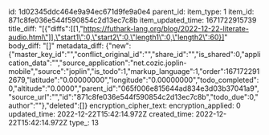 id: 1d02345ddc464e9a94ec671d9fe9a0e4
parent_id: 
item_type: 1
item_id: 871c8fe036e544f590854c2d13ec7c8b
item_updated_time: 1671722915739
title_diff: "[{\"diffs\":[[1,\"https://futhark-lang.org/blog/2022-12-22-literate-audio.html\"]],\"start1\":0,\"start2\":0,\"length1\":0,\"length2\":60}]"
body_diff: "[]"
metadata_diff: {"new":{"master_key_id":"","conflict_original_id":"","share_id":"","is_shared":0,"application_data":"","source_application":"net.cozic.joplin-mobile","source":"joplin","is_todo":1,"markup_language":1,"order":1671722912679,"latitude":"0.00000000","longitude":"0.00000000","todo_completed":0,"altitude":"0.0000","parent_id":"065f006e815644ad834e3d03b37041a9","source_url":"","id":"871c8fe036e544f590854c2d13ec7c8b","todo_due":0,"author":""},"deleted":[]}
encryption_cipher_text: 
encryption_applied: 0
updated_time: 2022-12-22T15:42:14.972Z
created_time: 2022-12-22T15:42:14.972Z
type_: 13